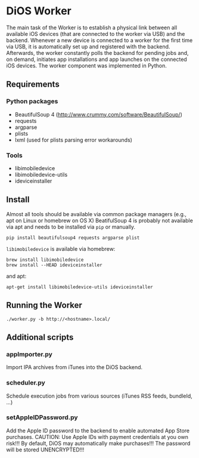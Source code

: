 # DiOS Worker

The main task of the Worker is to establish a physical link between all available iOS devices (that are connected to the worker via USB) and the backend. Whenever a new device is connected to a worker for the first time via USB, it is automatically set up and registered with the backend. Afterwards, the worker constantly polls the backend for pending jobs and, on demand, initiates app installations and app launches on the connected iOS devices. The worker component was implemented in Python.

## Requirements
### Python packages

  - BeautifulSoup 4 (http://www.crummy.com/software/BeautifulSoup/)
  - requests 
  - argparse
  - plists
  - lxml (used for plists parsing error workarounds)

### Tools

  - libimobiledevice
  - libimobiledevice-utils
  - ideviceinstaller

  
## Install

Almost all tools should be available via common package managers (e.g., apt on Linux or homebrew on OS X)
BeatifulSoup 4 is probably not available via apt and needs to be installed via `pip` or manually.

```
pip install beautifulsoup4 requests argparse plist
```

`libimobiledevice` is available via homebrew:

```
brew install libimobiledevice  
brew install --HEAD ideviceinstaller  
```

and apt:

```
apt-get install libimobiledevice-utils ideviceinstaller
```

## Running the Worker

`./worker.py -b http://<hostname>.local/`


## Additional scripts

### appImporter.py

Import IPA archives from iTunes into the DiOS backend.

### scheduler.py

Schedule execution jobs from various sources (iTunes RSS feeds, bundleId, ...)

### setAppleIDPassword.py

Add the Apple ID password to the backend to enable automated App Store purchases. 
CAUTION: Use Apple IDs with payment credentials at you own risk!!! By default, DiOS may automatically make purchases!!! The password will be stored UNENCRYPTED!!!


